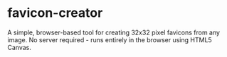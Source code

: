 # favicon-creator
A simple, browser-based tool for creating 32x32 pixel favicons from any image. No server required - runs entirely in the browser using HTML5 Canvas.
